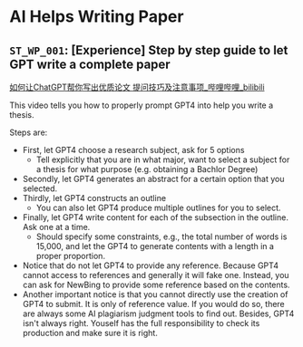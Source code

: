 # AI Helps Writing Paper



## `ST_WP_001`: [Experience] Step by step guide to let GPT write a complete paper

[如何让ChatGPT帮你写出优质论文 提问技巧及注意事项_哔哩哔哩_bilibili](https://www.bilibili.com/video/BV1MM4y1z7tN/?spm_id_from=333.999.0.0&vd_source=57ac3ae5415445af2ffe1e61e1722d73)

This video tells you how to properly prompt GPT4 into help you write a thesis.

Steps are:

- First, let GPT4 choose a research subject, ask for 5 options
  - Tell explicitly that you are in what major, want to select a subject for a thesis for what purpose (e.g. obtaining a Bachlor Degree)
- Secondly, let GPT4 generates an abstract for a certain option that you selected.
- Thirdly, let GPT4 constructs an outline
  - You can also let GPT4 produce multiple outlines for you to select.
- Finally, let GPT4 write content for each of the subsection in the outline. Ask one at a time.
  - Should specify some constraints, e.g., the total number of words is 15,000, and let the GPT4 to generate contents with a length in a proper proportion. 
- Notice that do not let GPT4 to provide any reference. Because GPT4 cannot access to references and  generally it will fake one. Instead, you can ask for NewBing to provide some reference based on the contents.
- Another important notice is that you cannot directly use the creation of GPT4 to submit. It is only of reference value. If you would do so, there are always some AI plagiarism judgment tools to find out. Besides, GPT4 isn't always right. Youself has the full responsibility to check its production and make sure it is right.




